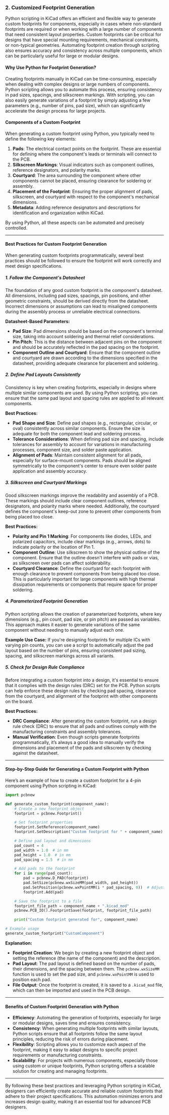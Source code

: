 ### 2. **Customized Footprint Generation**

Python scripting in KiCad offers an efficient and flexible way to generate custom footprints for components, especially in cases where non-standard footprints are required or when working with a large number of components that need consistent layout properties. Custom footprints can be critical for designs that have special mounting requirements, mechanical constraints, or non-typical geometries. Automating footprint creation through scripting also ensures accuracy and consistency across multiple components, which can be particularly useful for large or modular designs.

#### **Why Use Python for Footprint Generation?**

Creating footprints manually in KiCad can be time-consuming, especially when dealing with complex designs or large numbers of components. Python scripting allows you to automate this process, ensuring consistency in pad sizes, spacings, and silkscreen markings. With scripting, you can also easily generate variations of a footprint by simply adjusting a few parameters (e.g., number of pins, pad size), which can significantly accelerate the design process for large projects.

#### **Components of a Custom Footprint**
When generating a custom footprint using Python, you typically need to define the following key elements:
1. **Pads**: The electrical contact points on the footprint. These are essential for defining where the component's leads or terminals will connect to the PCB.
2. **Silkscreen Markings**: Visual indicators such as component outlines, reference designators, and polarity marks.
3. **Courtyard**: The area surrounding the component where other components cannot be placed, ensuring clearance for soldering or assembly.
4. **Placement of the Footprint**: Ensuring the proper alignment of pads, silkscreen, and courtyard with respect to the component's mechanical dimensions.
5. **Metadata**: Adding reference designators and descriptions for identification and organization within KiCad.

By using Python, all these aspects can be automated and precisely controlled.

---

#### **Best Practices for Custom Footprint Generation**

When generating custom footprints programmatically, several best practices should be followed to ensure the footprint will work correctly and meet design specifications.

##### 1. **Follow the Component's Datasheet**
The foundation of any good custom footprint is the component's datasheet. All dimensions, including pad sizes, spacings, pin positions, and other geometric constraints, should be derived directly from the datasheet. Incorrect dimensions or assumptions can lead to misaligned components during the assembly process or unreliable electrical connections.

**Datasheet-Based Parameters:**
- **Pad Size**: Pad dimensions should be based on the component's terminal size, taking into account soldering and thermal relief considerations.
- **Pin Pitch**: This is the distance between adjacent pins on the component and should be accurately reflected in the pad spacing on the footprint.
- **Component Outline and Courtyard**: Ensure that the component outline and courtyard are drawn according to the dimensions specified in the datasheet, providing adequate clearance for placement and soldering.

##### 2. **Define Pad Layouts Consistently**
Consistency is key when creating footprints, especially in designs where multiple similar components are used. By using Python scripting, you can ensure that the same pad layout and spacing rules are applied to all relevant components.

**Best Practices:**
- **Pad Shape and Size**: Define pad shapes (e.g., rectangular, circular, or oval) consistently across similar components. Ensure the size is adequate for both the component lead and soldering process.
- **Tolerance Considerations**: When defining pad size and spacing, include tolerances for assembly to account for variations in manufacturing processes, component size, and solder paste application.
- **Alignment of Pads**: Maintain consistent alignment for all pads, especially for surface-mount components. Pads should be aligned symmetrically to the component's center to ensure even solder paste application and assembly accuracy.

##### 3. **Silkscreen and Courtyard Markings**
Good silkscreen markings improve the readability and assembly of a PCB. These markings should include clear component outlines, reference designators, and polarity marks where needed. Additionally, the courtyard defines the component's keep-out zone to prevent other components from being placed too close.

**Best Practices:**
- **Polarity and Pin 1 Marking**: For components like diodes, LEDs, and polarized capacitors, include clear markings (e.g., arrows, dots) to indicate polarity or the location of Pin 1.
- **Component Outline**: Use silkscreen to show the physical outline of the component. Ensure that the outline doesn't interfere with pads or vias, as silkscreen over pads can affect solderability.
- **Courtyard Clearance**: Define the courtyard for each footprint with enough clearance to prevent components from being placed too close. This is particularly important for large components with high thermal dissipation requirements or components that require space for proper soldering.
  
##### 4. **Parameterized Footprint Generation**
Python scripting allows the creation of parameterized footprints, where key dimensions (e.g., pin count, pad size, or pin pitch) are passed as variables. This approach makes it easier to generate variations of the same component without needing to manually adjust each one.

**Example Use Case:**
If you're designing footprints for multiple ICs with varying pin counts, you can use a script to automatically adjust the pad layout based on the number of pins, ensuring consistent pad sizing, spacing, and silkscreen markings across all variants.

##### 5. **Check for Design Rule Compliance**
Before integrating a custom footprint into a design, it's essential to ensure that it complies with the design rules (DRC) set for the PCB. Python scripts can help enforce these design rules by checking pad spacing, clearance from the courtyard, and alignment of the footprint with other components on the board.

**Best Practices:**
- **DRC Compliance**: After generating the custom footprint, run a design rule check (DRC) to ensure that all pads and outlines comply with the manufacturing constraints and assembly tolerances.
- **Manual Verification**: Even though scripts generate footprints programmatically, it’s always a good idea to manually verify the dimensions and placement of the pads and silkscreen by checking against the datasheet.

---

#### **Step-by-Step Guide for Generating a Custom Footprint with Python**

Here’s an example of how to create a custom footprint for a 4-pin component using Python scripting in KiCad:

```python
import pcbnew

def generate_custom_footprint(component_name):
    # Create a new footprint object
    footprint = pcbnew.Footprint()

    # Set footprint properties
    footprint.SetReference(component_name)
    footprint.SetDescription("Custom footprint for " + component_name)

    # Define pad layout and dimensions
    pad_count = 4
    pad_width = 1.0  # in mm
    pad_height = 1.0  # in mm
    pad_spacing = 1.5  # in mm

    # Add pads to the footprint
    for i in range(pad_count):
        pad = pcbnew.D_PAD(footprint)
        pad.SetSize(pcbnew.wxSizeMM(pad_width, pad_height))
        pad.SetPosition(pcbnew.wxPointMM(i * pad_spacing, 0))  # Adjust position for each pad
        footprint.Add(pad)

    # Save the footprint to a file
    footprint_file_path = component_name + ".kicad_mod"
    pcbnew.PCB_IO().FootprintSave(footprint, footprint_file_path)

    print("Custom footprint generated for", component_name)

# Example usage
generate_custom_footprint("CustomComponent")
```

**Explanation:**
- **Footprint Creation**: We begin by creating a new footprint object and setting the reference (the name of the component) and the description.
- **Pad Layout**: The pad layout is defined based on the number of pads, their dimensions, and the spacing between them. The `pcbnew.wxSizeMM` function is used to set the pad size, and `pcbnew.wxPointMM` is used to position each pad.
- **File Output**: Once the footprint is created, it is saved to a `.kicad_mod` file, which can then be imported and used in the PCB design.

---

#### **Benefits of Custom Footprint Generation with Python**
- **Efficiency**: Automating the generation of footprints, especially for large or modular designs, saves time and ensures consistency.
- **Consistency**: When generating multiple footprints with similar layouts, Python scripts ensure that all footprints follow the same layout principles, reducing the risk of errors during placement.
- **Flexibility**: Scripting allows you to customize each aspect of the footprint, making it easy to adapt designs to specific project requirements or manufacturing constraints.
- **Scalability**: For projects with numerous components, especially those using custom or unique footprints, Python scripting offers a scalable solution for creating and managing footprints.

---

By following these best practices and leveraging Python scripting in KiCad, designers can efficiently create accurate and reliable custom footprints that adhere to their project specifications. This automation minimizes errors and increases design quality, making it an essential tool for advanced PCB designers.